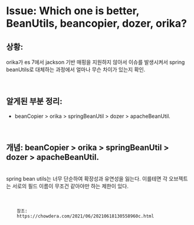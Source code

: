 <!--
author: Dailyscat
purpose: issue arrange
rules:
 (1) 헤더와 문단사이
    <br/>
    <br/>
 (2) 코드가 작성되는 부분은 >로 정리
 (3) 참조는 해당 내용 바로 아래
    <br/>
    <br/>
 (4) 명령어는 bold
 (5) 방안은 ## 안의 과정은 ###
-->

# Issue: Which one is better, BeanUtils, beancopier, dozer, orika?

## 상황:
orika가 es 7에서 jackson 기반 매핑을 지원하지 않아서 이슈를 발생시켜서 spring beanUtils로 대체하는 과정에서 얼마나 무슨 차이가 있는지 확인.


<br/>

## 알게된 부분 정리:

- beanCopier > orika > springBeanUtil > dozer > apacheBeanUtil.

<br/>

## 개념: beanCopier > orika > springBeanUtil > dozer > apacheBeanUtil.

<br/>
  spring bean utils는 너무 단순하여 확장성과 유연성을 잃는다. 이를테면 각 오브젝트는 서로의 필드 이름이 무조건 같아야만 하는 제한이 있다.
<br/>
<br/>
<br/>

        참조:
        https://chowdera.com/2021/06/20210618130558960c.html

<br/>
